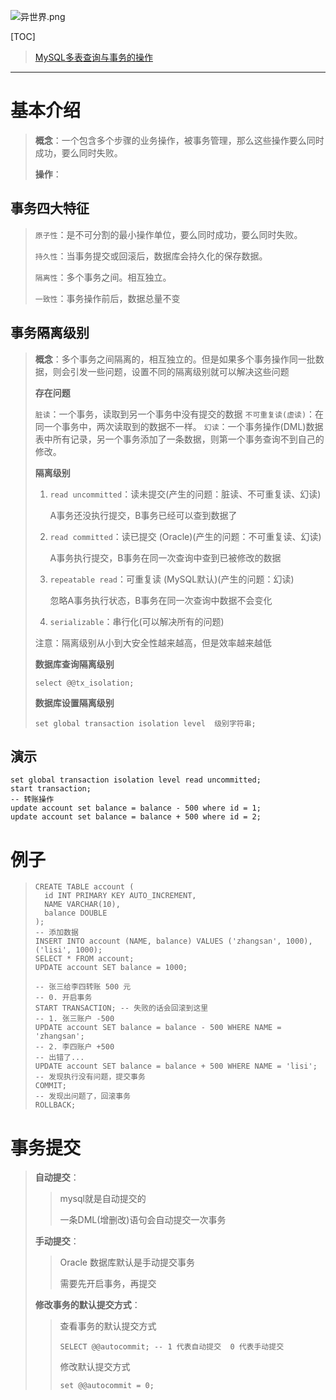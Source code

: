 ![异世界.png](https://upload-images.jianshu.io/upload_images/15675864-e39212ac990782cf.png)

[TOC]

>[MySQL多表查询与事务的操作](./res/MySQL_多表查询/MySQL多表查询与事务的操作.pdf)

---

# 基本介绍

> **概念**：一个包含多个步骤的业务操作，被事务管理，那么这些操作要么同时成功，要么同时失败。
>
> **操作**：

## 事务四大特征

> `原子性`：是不可分割的最小操作单位，要么同时成功，要么同时失败。
>
> `持久性`：当事务提交或回滚后，数据库会持久化的保存数据。
>
> `隔离性`：多个事务之间。相互独立。
>
> `一致性`：事务操作前后，数据总量不变

## 事务隔离级别

> **概念**：多个事务之间隔离的，相互独立的。但是如果多个事务操作同一批数据，则会引发一些问题，设置不同的隔离级别就可以解决这些问题
>
> **存在问题**
>
> `脏读`：一个事务，读取到另一个事务中没有提交的数据
> `不可重复读(虚读)`：在同一个事务中，两次读取到的数据不一样。
> `幻读`：一个事务操作(DML)数据表中所有记录，另一个事务添加了一条数据，则第一个事务查询不到自己的修改。
>
> **隔离级别**
>
> 1. `read uncommitted`：读未提交(产生的问题：脏读、不可重复读、幻读)
>
>    A事务还没执行提交，B事务已经可以查到数据了
>
> 2. `read committed`：读已提交 (Oracle)(产生的问题：不可重复读、幻读)
>
>    A事务执行提交，B事务在同一次查询中查到已被修改的数据
>
> 3. `repeatable read`：可重复读 (MySQL默认)(产生的问题：幻读)
>
>    忽略A事务执行状态，B事务在同一次查询中数据不会变化
>
> 4. `serializable`：串行化(可以解决所有的问题)
>
> 注意：隔离级别从小到大安全性越来越高，但是效率越来越低
>
> **数据库查询隔离级别**
>
> ```mysql
> select @@tx_isolation;
> ```
>
> **数据库设置隔离级别**
>
> ```mysql
> set global transaction isolation level  级别字符串;
> ```
>
> 

## 演示

```mysql
set global transaction isolation level read uncommitted;
start transaction;
-- 转账操作
update account set balance = balance - 500 where id = 1;
update account set balance = balance + 500 where id = 2;
```

# 例子

>```mysql
>CREATE TABLE account (
>	id INT PRIMARY KEY AUTO_INCREMENT,
>	NAME VARCHAR(10),
>	balance DOUBLE
>);
>-- 添加数据
>INSERT INTO account (NAME, balance) VALUES ('zhangsan', 1000), ('lisi', 1000);
>SELECT * FROM account;
>UPDATE account SET balance = 1000;
>
>-- 张三给李四转账 500 元
>-- 0. 开启事务
>START TRANSACTION; -- 失败的话会回滚到这里
>-- 1. 张三账户 -500
>UPDATE account SET balance = balance - 500 WHERE NAME = 'zhangsan';
>-- 2. 李四账户 +500
>-- 出错了...
>UPDATE account SET balance = balance + 500 WHERE NAME = 'lisi';
>-- 发现执行没有问题，提交事务
>COMMIT;
>-- 发现出问题了，回滚事务
>ROLLBACK;
>```
>
>

# 事务提交

>**自动提交**：
>
>> mysql就是自动提交的
>>
>> 一条DML(增删改)语句会自动提交一次事务
>
>**手动提交**：
>
>>Oracle 数据库默认是手动提交事务
>>
>>需要先开启事务，再提交
>
>**修改事务的默认提交方式**：
>
>> 查看事务的默认提交方式
>>
>> ```mysql
>> SELECT @@autocommit; -- 1 代表自动提交  0 代表手动提交
>> ```
>>
>> 修改默认提交方式
>>
>> ```mysql
>> set @@autocommit = 0;
>> ```





